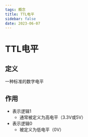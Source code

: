 ```yaml
---
tags: 概念
title: TTL电平
sidebar: false
date: 2023-06-07
---
```

# TTL电平

## 定义

一种标准的数字电平

## 作用

- 表示逻辑1
	- 通常被定义为高电平（3.3V或5V）
- 表示逻辑0
	- 被定义为低电平（0V）